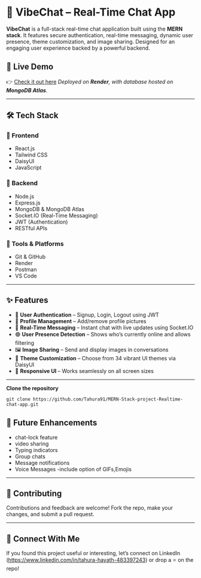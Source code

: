 
# 💬 VibeChat – Real-Time Chat App

**VibeChat** is a full-stack real-time chat application built using the **MERN stack**. It features secure authentication, real-time messaging, dynamic user presence, theme customization, and image sharing. Designed for an engaging user experience backed by a powerful backend.

## 🚀 Live Demo  
👉 [Check it out here](https://vibechat-connect-chat-and-vibe-in-real.onrender.com)
_Deployed on **Render**, with database hosted on **MongoDB Atlas**._

---

## 🛠️ Tech Stack

### 🔹 Frontend
- React.js  
- Tailwind CSS  
- DaisyUI  
- JavaScript  

### 🔹 Backend
- Node.js  
- Express.js  
- MongoDB & MongoDB Atlas  
- Socket.IO (Real-Time Messaging)  
- JWT (Authentication)  
- RESTful APIs  

### 🔹 Tools & Platforms
- Git & GitHub  
- Render  
- Postman  
- VS Code  

---

## ✨ Features

- 🔐 **User Authentication** – Signup, Login, Logout using JWT  
- 👤 **Profile Management** – Add/remove profile pictures  
- 📶 **Real-Time Messaging** – Instant chat with live updates using Socket.IO  
- 🟢 **User Presence Detection** – Shows who’s currently online and allows filtering  
- 🖼️ **Image Sharing** – Send and display images in conversations  
- 🎨 **Theme Customization** – Choose from 34 vibrant UI themes via DaisyUI  
- 📱 **Responsive UI** – Works seamlessly on all screen sizes

---



 **Clone the repository**
```
git clone https://github.com/Tahura91/MERN-Stack-project-Realtime-chat-app.git

```

## 📌 Future Enhancements

- chat-lock feature
- video sharing
- Typing indicators  
- Group chats  
- Message notifications  
- Voice Messages
-include option of GIFs,Emojis  

---

## 🤝 Contributing

Contributions and feedback are welcome! Fork the repo, make your changes, and submit a pull request.

---


## 💬 Connect With Me

If you found this project useful or interesting, let’s connect on LinkedIn (https://www.linkedin.com/in/tahura-hayath-483397243) or drop a ⭐ on the repo!

```

